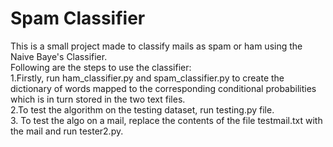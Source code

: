 # Spam Classifier
This is a small project made to classify mails as spam or ham using the Naive Baye's Classifier.<br/>
Following are the steps to use the classifier:<br/>
1.Firstly, run ham_classifier.py and spam_classifier.py to create the dictionary of words mapped to the  corresponding conditional probabilities which is in turn stored in the two text files. <br/>
2.To test the algorithm on the testing dataset, run testing.py file. <br/>
3. To test the algo on a mail, replace the contents of the file testmail.txt with the mail and run tester2.py. 



